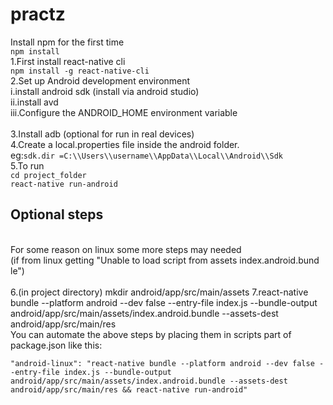 # practz
Install npm for the first time <br/>
 ```npm install``` <br/>
1.First install react-native cli <br/>
```npm install -g react-native-cli``` <br/>
2.Set up Android development environment <br/>
	i.install android sdk (install via android studio) <br/>
	ii.install avd <br/>
	iii.Configure the ANDROID_HOME environment variable <br/>
     <br/>
3.Install adb (optional for run in real devices) <br/>
4.Create a local.properties file inside the android folder. <br/>
eg:```sdk.dir =C:\\Users\\username\\AppData\\Local\\Android\\Sdk``` <br/>
5.To run <br/>
 ```cd project_folder``` <br/>
 ```react-native run-android``` <br/>
 <h2>Optional steps</h2> <br/>
 For some reason on linux some more steps may needed<br/>
 (if from linux getting "Unable to load script from assets index.android.bund<br/>le")<br/>
<br/>
6.(in project directory) mkdir android/app/src/main/assets
7.react-native bundle --platform android --dev false --entry-file index.js --bundle-output android/app/src/main/assets/index.android.bundle --assets-dest android/app/src/main/res
<br/>
You can automate the above steps by placing them in scripts part of package.json like this:<br/>

 ``` "android-linux": "react-native bundle --platform android --dev false --entry-file index.js --bundle-output android/app/src/main/assets/index.android.bundle --assets-dest android/app/src/main/res && react-native run-android" ```
